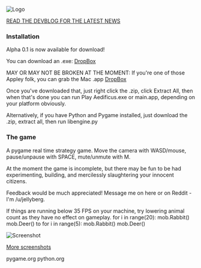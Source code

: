 ![Logo](https://i.imgur.com/prkEdUj.png)

[READ THE DEVBLOG FOR THE LATEST NEWS](http://jellybergfish.tumblr.com/)

### Installation

Alpha 0.1 is now available for download!

You can download an .exe: [DropBox](https://www.dropbox.com/s/g8v5fb019m61ylm/Aedificus%200.1_win.zip)

MAY OR MAY NOT BE BROKEN AT THE MOMENT: If you're one of those Appley folk, you can grab the Mac .app [DropBox](https://www.dropbox.com/s/ubyksj69fvf6jdv/Aedificus%200.1_mac.zip)

Once you've downloaded that, just right click the .zip, click Extract All, then when that's done you can run Play Aedificus.exe or main.app, depending on your platform obviously.


Alternatively, if you have Python and Pygame installed, just download the .zip, extract all, then run libengine.py

### The game

A pygame real time strategy game. Move the camera with WASD/mouse, pause/unpause with SPACE, mute/unmute with M.

At the moment the game is incomplete, but there may be fun to be had experimenting, building, and mercilessly slaughtering your innocent citizens.

Feedback would be much appreciated! Message me on here or on Reddit - I'm /u/jellyberg.

If things are running below 35 FPS on your machine, try lowering animal count as they have no effect on gameplay.
		for i in range(20):
			mob.Rabbit()
			mob.Deer()
to
		for i in range(5):
			mob.Rabbit()
			mob.Deer()

![Screenshot](https://i.imgur.com/0tu0BE1.png)

[More screenshots](https://imgur.com/a/n2ktG#0)

pygame.org python.org
